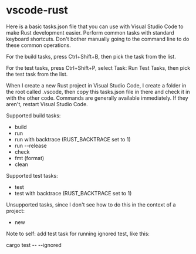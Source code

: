 # vscode-rust

Here is a basic tasks.json file that you can use with Visual Studio Code to make Rust development easier. Perform common tasks with standard keyboard shortcuts. Don't bother manually going to the command line to do these common operations.

For the build tasks, press Ctrl+Shift+B, then pick the task from the list.

For the test tasks, press Ctrl+Shift+P, select Task: Run Test Tasks, then pick the test task from the list.

When I create a new Rust project in Visual Studio Code, I create a folder in the root called .vscode, then copy this tasks.json file in there and check it in with the other code. Commands are generally available immediately. If they aren't, restart Visual Studio Code.

Supported build tasks:
- build
- run
- run with backtrace (RUST_BACKTRACE set to 1)
- run --release
- check
- fmt (format)
- clean

Supported test tasks:
- test
- test with backtrace (RUST_BACKTRACE set to 1)

Unsupported tasks, since I don't see how to do this in the context of a project:
- new

Note to self: add test task for running ignored test, like this:

cargo test -- --ignored
